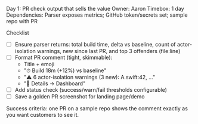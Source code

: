 Day 1: PR check output that sells the value
Owner: Aaron
Timebox: 1 day
Dependencies: Parser exposes metrics; GitHub token/secrets set; sample repo with PR

Checklist
- [ ] Ensure parser returns: total build time, delta vs baseline, count of actor-isolation warnings, new since last PR, and top 3 offenders (file:line)
- [ ] Format PR comment (tight, skimmable):
  - Title + emoji
  - "⏱ Build 18m (+12%) vs baseline"
  - "⚠️ 6 actor-isolation warnings (3 new): A.swift:42, …"
  - "🔗 Details → Dashboard"
- [ ] Add status check (success/warn/fail thresholds configurable)
- [ ] Save a golden PR screenshot for landing page/demo

Success criteria: one PR on a sample repo shows the comment exactly as you want customers to see it.
